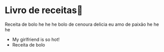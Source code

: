 # Livro de receitas:cake:

Receita de bolo he he he bolo de cenoura delicia eu amo de paixão  he he he

- My girlfriend is so hot! 
- Receita de bolo
